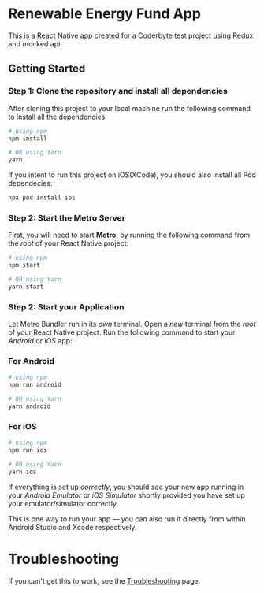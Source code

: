 # Renewable Energy Fund App

This is a React Native app created for a Coderbyte test project using Redux and mocked api.

## Getting Started

### Step 1: Clone the repository and install all dependencies

After cloning this project to your local machine run the following command to install all the dependencies:

```bash
# using npm
npm install

# OR using Yarn
yarn 
```

If you intent to run this project on iOS(XCode), you should also install all Pod dependecies:

```bash
npx pod-install ios
```

### Step 2: Start the Metro Server

First, you will need to start **Metro**, by running the following command from the _root_ of your React Native project:

```bash
# using npm
npm start

# OR using Yarn
yarn start
```

### Step 2: Start your Application

Let Metro Bundler run in its _own_ terminal. Open a _new_ terminal from the _root_ of your React Native project. Run the following command to start your _Android_ or _iOS_ app:

### For Android

```bash
# using npm
npm run android

# OR using Yarn
yarn android
```

### For iOS

```bash
# using npm
npm run ios

# OR using Yarn
yarn ios
```

If everything is set up _correctly_, you should see your new app running in your _Android Emulator_ or _iOS Simulator_ shortly provided you have set up your emulator/simulator correctly.

This is one way to run your app — you can also run it directly from within Android Studio and Xcode respectively.

# Troubleshooting

If you can't get this to work, see the [Troubleshooting](https://reactnative.dev/docs/troubleshooting) page.
